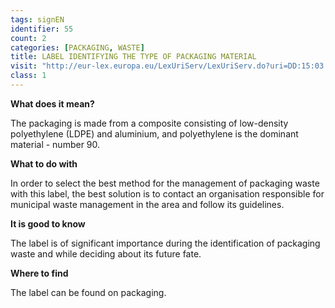 ```yaml
---
tags: signEN
identifier: 55
count: 2
categories: [PACKAGING, WASTE]
title: LABEL IDENTIFYING THE TYPE OF PACKAGING MATERIAL
visit: "http://eur-lex.europa.eu/LexUriServ/LexUriServ.do?uri=DD:15:03:31997D0129:PL:PDF"
class: 1
---
```

**What does it mean?**

The packaging is made from a composite consisting of low-density polyethylene (LDPE) and aluminium, and polyethylene is the dominant material - number 90.

**What to do with**

In order to select the best method for the management of packaging waste with this label, the best solution is to contact an organisation responsible for municipal waste management in the area and follow its guidelines.

**It is good to know**

The label is of significant importance during the identification of packaging waste and while deciding about its future fate.

**Where to find**

The label can be found on packaging.
